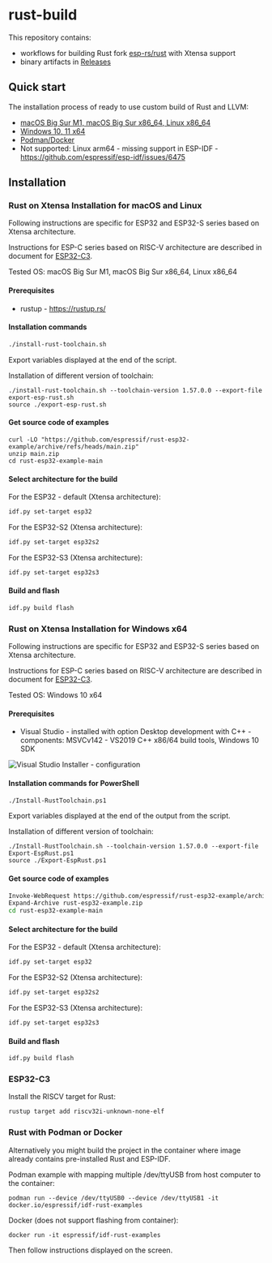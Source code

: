 # rust-build

This repository contains:
- workflows for building Rust fork [esp-rs/rust](https://github.com/esp-rs/rust) with Xtensa support
- binary artifacts in [Releases](https://github.com/esp-rs/rust-build/releases)

## Quick start

The installation process of ready to use custom build of Rust and LLVM:

* [macOS Big Sur M1, macOS Big Sur x86_64, Linux x86_64](#rust-on-xtensa-installation-for-macos-and-linux)
* [Windows 10, 11 x64](#rust-on-xtensa-installation-for-windows-x64)
* [Podman/Docker](#rust-with-podman-or-docker)
* Not supported: Linux arm64 - missing support in ESP-IDF - https://github.com/espressif/esp-idf/issues/6475

## Installation

### Rust on Xtensa Installation for macOS and Linux

Following instructions are specific for ESP32 and ESP32-S series based on Xtensa architecture.

Instructions for ESP-C series based on RISC-V architecture are described in document for [ESP32-C3](#esp32-c3).

Tested OS: macOS Big Sur M1, macOS Big Sur x86_64, Linux x86_64

#### Prerequisites

- rustup - https://rustup.rs/

#### Installation commands

```sh
./install-rust-toolchain.sh
```

Export variables displayed at the end of the script.

Installation of different version of toolchain:

```
./install-rust-toolchain.sh --toolchain-version 1.57.0.0 --export-file export-esp-rust.sh
source ./export-esp-rust.sh
```

#### Get source code of examples

```
curl -LO "https://github.com/espressif/rust-esp32-example/archive/refs/heads/main.zip"
unzip main.zip
cd rust-esp32-example-main
```

#### Select architecture for the build

For the ESP32 - default (Xtensa architecture):

```sh
idf.py set-target esp32
```

For the ESP32-S2 (Xtensa architecture):

```sh
idf.py set-target esp32s2
```

For the ESP32-S3 (Xtensa architecture):

```sh
idf.py set-target esp32s3
```

#### Build and flash

```sh
idf.py build flash
```

### Rust on Xtensa Installation for Windows x64

Following instructions are specific for ESP32 and ESP32-S series based on Xtensa architecture.

Instructions for ESP-C series based on RISC-V architecture are described in document for [ESP32-C3](esp32-c3).

Tested OS: Windows 10 x64

#### Prerequisites

- Visual Studio - installed with option Desktop development with C++ - components: MSVCv142 - VS2019 C++ x86/64 build tools, Windows 10 SDK

![Visual Studio Installer - configuration](support/img/rust-windows-requirements.png?raw=true)
#### Installation commands for PowerShell

```sh
./Install-RustToolchain.ps1
```

Export variables displayed at the end of the output from the script.

Installation of different version of toolchain:

```
./Install-RustToolchain.sh --toolchain-version 1.57.0.0 --export-file Export-EspRust.ps1
source ./Export-EspRust.ps1
```

#### Get source code of examples

```sh
Invoke-WebRequest https://github.com/espressif/rust-esp32-example/archive/refs/heads/main.zip -OutFile rust-esp32-example.zip
Expand-Archive rust-esp32-example.zip
cd rust-esp32-example-main
```

#### Select architecture for the build

For the ESP32 - default (Xtensa architecture):

```sh
idf.py set-target esp32
```

For the ESP32-S2 (Xtensa architecture):

```sh
idf.py set-target esp32s2
```

For the ESP32-S3 (Xtensa architecture):

```sh
idf.py set-target esp32s3
```

#### Build and flash

```sh
idf.py build flash
```

### ESP32-C3

Install the RISCV target for Rust:

```sh
rustup target add riscv32i-unknown-none-elf
```

### Rust with Podman or Docker

Alternatively you might build the project in the container where image already contains pre-installed Rust and ESP-IDF.

Podman example with mapping multiple /dev/ttyUSB from host computer to the container:

```
podman run --device /dev/ttyUSB0 --device /dev/ttyUSB1 -it docker.io/espressif/idf-rust-examples
```

Docker (does not support flashing from container):

```
docker run -it espressif/idf-rust-examples
```

Then follow instructions displayed on the screen.


